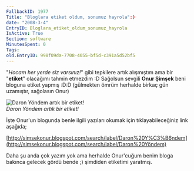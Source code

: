 ```yaml
---
FallbackID: 1977
Title: "Bloglara etiket oldum, sonumuz hayrola":)
date: "2008-3-4"
EntryID: Bloglara_etiket_oldum_sonumuz_hayrola
IsActive: True
Section: software
MinutesSpent: 0
Tags: 
old.EntryID: 998f09da-7708-4055-bf5d-c391a5d52bf5
---
```

"*Hocam her yerde siz varsınız!*" gibi tepkilere artık alışmıştım ama
bir "**etiket**" olacağımı tahmin etmezdim :D Sağolsun sevgili **Onur
Şimşek** beni bloguna etiket yapmış :D:D (gülmekten ömrüm herhalde
birkaç gün uzamıştır, sağolasın Onur)

![Daron Yöndem artık bir
etiket!](media/Bloglara_etiket_oldum_sonumuz_hayrola/03032008_1.png)\
*Daron Yöndem artık bir etiket!*

İşte Onur'un blogunda benle ilgili yazıları okumak için
tıklayabileceğiniz link aşağıda;

[http://simsekonur.blogspot.com/search/label/Daron%20Y%C3%B6ndem](http://simsekonur.blogspot.com/search/label/Daron%20Yöndem)

Daha şu anda çok yazım yok ama herhalde Onur'cuğum benim bloga bakınca
gelecek gördü bende ;) şimdiden etiketimi yaratmış.


